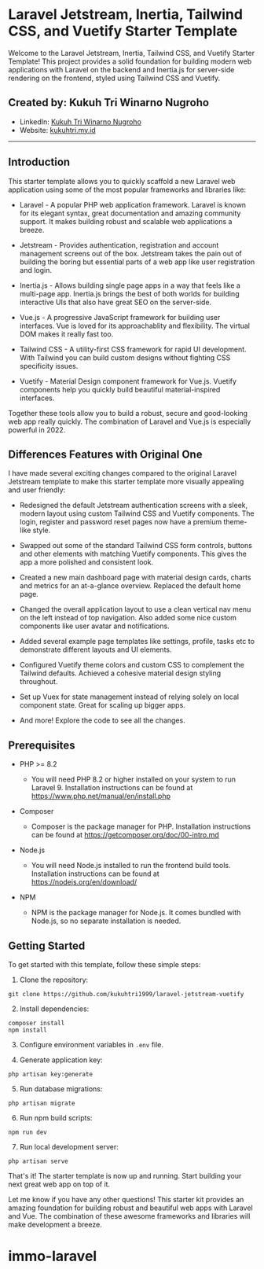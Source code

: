 # Laravel Jetstream, Inertia, Tailwind CSS, and Vuetify Starter Template

Welcome to the Laravel Jetstream, Inertia, Tailwind CSS, and Vuetify Starter Template! This project provides a solid foundation for building modern web applications with Laravel on the backend and Inertia.js for server-side rendering on the frontend, styled using Tailwind CSS and Vuetify.

## Created by: Kukuh Tri Winarno Nugroho

- LinkedIn: [Kukuh Tri Winarno Nugroho](https://www.linkedin.com/in/kukuhtri99/)
- Website: [kukuhtri.my.id](https://kukuhtri.my.id/)

---

## Introduction

This starter template allows you to quickly scaffold a new Laravel web application using some of the most popular frameworks and libraries like:

- Laravel - A popular PHP web application framework. Laravel is known for its elegant syntax, great documentation and amazing community support. It makes building robust and scalable web applications a breeze.

- Jetstream - Provides authentication, registration and account management screens out of the box. Jetstream takes the pain out of building the boring but essential parts of a web app like user registration and login.

- Inertia.js - Allows building single page apps in a way that feels like a multi-page app. Inertia.js brings the best of both worlds for building interactive UIs that also have great SEO on the server-side.

- Vue.js - A progressive JavaScript framework for building user interfaces. Vue is loved for its approachablity and flexibility. The virtual DOM makes it really fast too.

- Tailwind CSS - A utility-first CSS framework for rapid UI development. With Tailwind you can build custom designs without fighting CSS specificity issues.

- Vuetify - Material Design component framework for Vue.js. Vuetify components help you quickly build beautiful material-inspired interfaces.

Together these tools allow you to build a robust, secure and good-looking web app really quickly. The combination of Laravel and Vue.js is especially powerful in 2022.

## Differences Features with Original One

I have made several exciting changes compared to the original Laravel Jetstream template to make this starter template more visually appealing and user friendly:

- Redesigned the default Jetstream authentication screens with a sleek, modern layout using custom Tailwind CSS and Vuetify components. The login, register and password reset pages now have a premium theme-like style.

- Swapped out some of the standard Tailwind CSS form controls, buttons and other elements with matching Vuetify components. This gives the app a more polished and consistent look.

- Created a new main dashboard page with material design cards, charts and metrics for an at-a-glance overview. Replaced the default home page.

- Changed the overall application layout to use a clean vertical nav menu on the left instead of top navigation. Also added some nice custom components like user avatar and notifications.

- Added several example page templates like settings, profile, tasks etc to demonstrate different layouts and UI elements.

- Configured Vuetify theme colors and custom CSS to complement the Tailwind defaults. Achieved a cohesive material design styling throughout.

- Set up Vuex for state management instead of relying solely on local component state. Great for scaling up bigger apps.

- And more! Explore the code to see all the changes.

## Prerequisites

- PHP >= 8.2

  - You will need PHP 8.2 or higher installed on your system to run Laravel 9. Installation instructions can be found at https://www.php.net/manual/en/install.php

- Composer

  - Composer is the package manager for PHP. Installation instructions can be found at https://getcomposer.org/doc/00-intro.md

- Node.js

  - You will need Node.js installed to run the frontend build tools. Installation instructions can be found at https://nodejs.org/en/download/

- NPM
  - NPM is the package manager for Node.js. It comes bundled with Node.js, so no separate installation is needed.

## Getting Started

To get started with this template, follow these simple steps:

1. Clone the repository:

```
git clone https://github.com/kukuhtri1999/laravel-jetstream-vuetify
```

2. Install dependencies:

```
composer install
npm install
```

3. Configure environment variables in `.env` file.

4. Generate application key:

```
php artisan key:generate
```

5. Run database migrations:

```
php artisan migrate
```

6. Run npm build scripts:

```
npm run dev
```

7. Run local development server:

```
php artisan serve
```

That's it! The starter template is now up and running. Start building your next great web app on top of it.

Let me know if you have any other questions! This starter kit provides an amazing foundation for building robust and beautiful web apps with Laravel and Vue. The combination of these awesome frameworks and libraries will make development a breeze.
# immo-laravel
